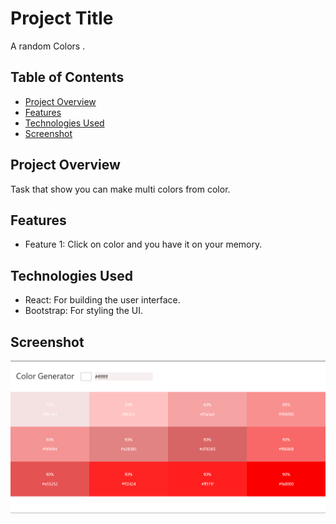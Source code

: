 # Project Title

A random Colors .

## Table of Contents

- [Project Overview](#project-overview)
- [Features](#features)
- [Technologies Used](#technologies-used)
- [Screenshot](#screenshot)


## Project Overview

Task that show you can make multi colors from color.

## Features

- Feature 1: Click on color and you have it on your memory.

## Technologies Used

- React: For building the user interface.
- Bootstrap: For styling the UI.

## Screenshot 
![screenshot](src/color.png)
